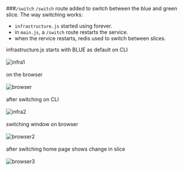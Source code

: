
###`/switch` 
`/switch` route added to switch between the blue and green slice. The way switching works: 
* `infrastructure.js` started using forever.
* in `main.js`, a `/switch` route restarts the service.
* when the rervice restarts, redis used to switch between slices. 

infrastructure.js starts with BLUE as default on CLI
<br><br>
![infra1](https://cloud.githubusercontent.com/assets/9297464/7016219/ee155b62-dcad-11e4-86bd-7bc440743aa2.png)
<br><br>
on the browser
<br><br>
![browser](https://cloud.githubusercontent.com/assets/9297464/7016228/321ae6a6-dcae-11e4-822c-6fb0a2210164.png)
<br><br>
after switching on CLI
<br><br>
![infra2](https://cloud.githubusercontent.com/assets/9297464/7016245/8e052378-dcae-11e4-9fff-3988ea5380f6.png)
<br><br>
switching window on browser
<br><br>
![browser2](https://cloud.githubusercontent.com/assets/9297464/7016254/bf1e9ba6-dcae-11e4-988a-fb12ebd1142a.png)
<br><br>
after switching home page shows change in slice
<br><br>
![browser3](https://cloud.githubusercontent.com/assets/9297464/7016259/d999ffac-dcae-11e4-8a3f-f097210de7af.png)
<br><br>
